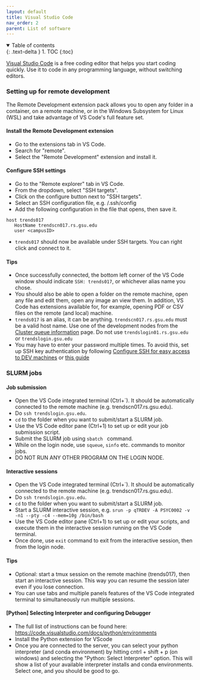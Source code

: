 ```yaml
---
layout: default
title: Visual Studio Code
nav_order: 2
parent: List of software
---
```

<details open markdown="block">
  <summary>
    Table of contents
  </summary>
  {: .text-delta }
1. TOC
{:toc}
</details>

[Visual Studio Code](https://code.visualstudio.com/) is a free coding
editor that helps you start coding quickly. Use it to code in any
programming language, without switching editors.

### Setting up for remote development

The Remote Development extension pack allows you to open any folder in a
container, on a remote machine, or in the Windows Subsystem for Linux
(WSL) and take advantage of VS Code's full feature set.

#### Install the Remote Development extension

-   Go to the extensions tab in VS Code.
-   Search for "remote".
-   Select the "Remote Development" extension and install it.

#### Configure SSH settings

-   Go to the "Remote explorer" tab in VS Code.
-   From the dropdown, select "SSH targets".
-   Click on the configure button next to "SSH targets".
-   Select an SSH configuration file, e.g. <user>/.ssh/config
-   Add the following configuration in the file that opens, then save
    it.
```
host trends017
   HostName trendscn017.rs.gsu.edu
   user <campusID>
```
-   `trends017` should now be available under SSH targets. You can right
    click and connect to it.

#### Tips

-   Once successfully connected, the bottom left corner of the VS Code
    window should indicate `SSH: trends017`, or whichever alias name you
    chose.
-   You should also be able to open a folder on the remote machine, open
    any file and edit them, open any image an view them. In addition, VS
    Code has extensions available for, for example, opening PDF or CSV
    files on the remote (and local) machine.
-   `trends017` is an alias, it can be anything.
    `trendscn017.rs.gsu.edu` must be a valid host name. Use one of the
    development nodes from the [Cluster queue
    information](Cluster_queue_information) page. Do not use
    `trendslogin01.rs.gsu.edu` or `trendslogin.gsu.edu`
-   You may have to enter your password multiple times. To avoid this,
    set up SSH key authentication by following [Configure SSH for easy
    access to DEV
    machines](Configure_SSH_for_easy_access_to_DEV_machines)
    or [this
    guide](https://docs.google.com/document/d/1C3IK38d5XiEIafktjJ6LxXVFMrj77unXm_9VAjGe3Ww/edit)

### SLURM jobs

#### Job submission

-   Open the VS Code integrated terminal (Ctrl+\`). It should be
    automatically connected to the remote machine (e.g.
    trendscn017.rs.gsu.edu).
-   Do `ssh trendslogin.gsu.edu`.
-   `cd` to the folder when you want to submit/start a SLURM job.
-   Use the VS Code editor pane (Ctrl+1) to set up or edit your job
    submission script.
-   Submit the SLURM job using `sbatch `<job submission script> command.
-   While on the login node, use `squeue`, `sinfo` etc. commands to
    monitor jobs.
-   DO NOT RUN ANY OTHER PROGRAM ON THE LOGIN NODE.

#### Interactive sessions

-   Open the VS Code integrated terminal (Ctrl+\`). It should be
    automatically connected to the remote machine (e.g.
    trendscn017.rs.gsu.edu).
-   Do `ssh trendslogin.gsu.edu`.
-   `cd` to the folder when you want to submit/start a SLURM job.
-   Start a SLURM interactive session, e.g.
    `srun -p qTRDEV -A PSYC0002 -v -n1 --pty -c4 --mem=10g /bin/bash`
-   Use the VS Code editor pane (Ctrl+1) to set up or edit your scripts,
    and execute them in the interactive session running on the VS Code
    terminal.
-   Once done, use `exit` command to exit from the interactive session,
    then from the login node.

#### Tips

-   Optional: start a tmux session on the remote machine (trends017),
    then start an interactive session. This way you can resume the
    session later even if you lose connection.
-   You can use tabs and multiple panels features of the VS Code
    integrated terminal to simultaneously run multiple sessions.

#### \[Python\] Selecting Interpreter and configuring Debugger

-   The full list of instructions can be found here:
    <https://code.visualstudio.com/docs/python/environments>
-   Install the Python extension for VScode
-   Once you are connected to the server, you can select your python
    interpreter (and conda environment) by hitting cntrl + shift + p (on
    windows) and selecting the "Python: Select Interpreter" option. This
    will show a list of your available interpreter installs and conda
    environments. Select one, and you should be good to go.
